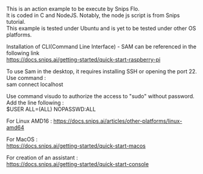This is an action example to be execute by Snips Flo.<br/>
It is coded in C and NodeJS. Notably, the node js script is from Snips tutorial.<br/>
This example is tested under Ubuntu and is yet to be tested under other OS platforms.<br/>

Installation of CLI(Command Line Interface) - SAM can be referenced in the following link <br/>
https://docs.snips.ai/getting-started/quick-start-raspberry-pi<br/>

To use Sam in the desktop, it requires installing SSH or opening the port 22.<br/>
Use command :<br/>
sam connect localhost <br/>

Use command visudo to authorize the access to "sudo" without password.<br/>
Add the line following :<br/>
$USER ALL=(ALL) NOPASSWD:ALL


For Linux AMD16 :
https://docs.snips.ai/articles/other-platforms/linux-amd64<br/>

For MacOS : <br/>
https://docs.snips.ai/getting-started/quick-start-macos<br/>

For creation of an assistant : <br/>
https://docs.snips.ai/getting-started/quick-start-console<br/>



